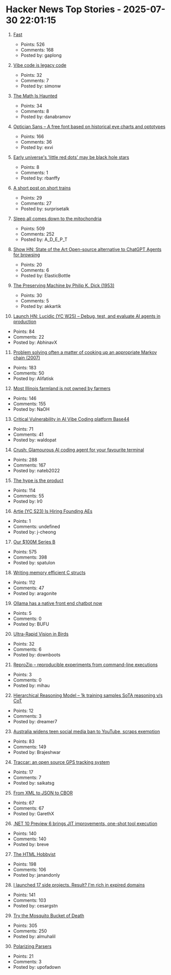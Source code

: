 # Hacker News Top Stories - 2025-07-30 22:01:15

1. [Fast](https://www.catherinejue.com/fast)
   - Points: 526
   - Comments: 168
   - Posted by: gaplong

2. [Vibe code is legacy code](https://blog.val.town/vibe-code)
   - Points: 32
   - Comments: 7
   - Posted by: simonw

3. [The Math Is Haunted](https://overreacted.io/the-math-is-haunted/)
   - Points: 34
   - Comments: 8
   - Posted by: danabramov

4. [Optician Sans – A free font based on historical eye charts and optotypes](https://optician-sans.com/)
   - Points: 166
   - Comments: 36
   - Posted by: exvi

5. [Early universe's 'little red dots' may be black hole stars](https://www.science.org/content/article/early-universe-s-little-red-dots-may-be-black-hole-stars)
   - Points: 8
   - Comments: 1
   - Posted by: rbanffy

6. [A short post on short trains](https://shakeddown.substack.com/p/a-short-post-on-short-trains)
   - Points: 29
   - Comments: 27
   - Posted by: surprisetalk

7. [Sleep all comes down to the mitochondria](https://www.science.org/content/blog-post/it-all-comes-down-mitochondria)
   - Points: 509
   - Comments: 252
   - Posted by: A_D_E_P_T

8. [Show HN: State of the Art Open-source alternative to ChatGPT Agents for browsing](https://github.com/trymeka/agent)
   - Points: 20
   - Comments: 6
   - Posted by: ElasticBottle

9. [The Preserving Machine by Philip K. Dick (1953)](https://archive.org/details/Fantasy_Science_Fiction_v004n06_1953-06)
   - Points: 30
   - Comments: 5
   - Posted by: akkartik

10. [Launch HN: Lucidic (YC W25) – Debug, test, and evaluate AI agents in production](undefined)
   - Points: 84
   - Comments: 22
   - Posted by: AbhinavX

11. [Problem solving often a matter of cooking up an appropriate Markov chain (2007)](http://math.uchicago.edu/~shmuel/Network-course-readings/Markov_chain_tricks.pdf)
   - Points: 183
   - Comments: 50
   - Posted by: Alifatisk

12. [Most Illinois farmland is not owned by farmers](https://www.chicagotribune.com/2025/06/01/illinois-farming-ownership-climate-change/)
   - Points: 146
   - Comments: 155
   - Posted by: NaOH

13. [Critical Vulnerability in AI Vibe Coding platform Base44](https://www.wiz.io/blog/critical-vulnerability-base44)
   - Points: 71
   - Comments: 41
   - Posted by: waldopat

14. [Crush: Glamourous AI coding agent for your favourite terminal](https://github.com/charmbracelet/crush)
   - Points: 288
   - Comments: 167
   - Posted by: nateb2022

15. [The hype is the product](https://rys.io/en/180.html)
   - Points: 114
   - Comments: 55
   - Posted by: lr0

16. [Artie (YC S23) Is Hiring Founding AEs](https://www.ycombinator.com/companies/artie/jobs/CfSrcAH-founding-ae)
   - Points: 1
   - Comments: undefined
   - Posted by: j-cheong

17. [Our $100M Series B](https://oxide.computer/blog/our-100m-series-b)
   - Points: 575
   - Comments: 398
   - Posted by: spatulon

18. [Writing memory efficient C structs](https://tomscheers.github.io/2025/07/29/writing-memory-efficient-structs-post.html)
   - Points: 112
   - Comments: 47
   - Posted by: aragonite

19. [Ollama has a native front end chatbot now](https://ollama.com/blog/new-app)
   - Points: 5
   - Comments: 0
   - Posted by: BUFU

20. [Ultra-Rapid Vision in Birds](https://journals.plos.org/plosone/article?id=10.1371/journal.pone.0151099)
   - Points: 32
   - Comments: 6
   - Posted by: downboots

21. [ReproZip – reproducible experiments from command-line executions](https://github.com/VIDA-NYU/reprozip)
   - Points: 3
   - Comments: 0
   - Posted by: mihau

22. [Hierarchical Reasoning Model – 1k training samples SoTA reasoning v/s CoT](https://github.com/sapientinc/HRM)
   - Points: 12
   - Comments: 3
   - Posted by: dreamer7

23. [Australia widens teen social media ban to YouTube, scraps exemption](https://www.reuters.com/legal/litigation/australia-widens-teen-social-media-ban-youtube-scraps-exemption-2025-07-29/)
   - Points: 83
   - Comments: 149
   - Posted by: Brajeshwar

24. [Traccar: an open source GPS tracking system](https://github.com/traccar/traccar)
   - Points: 17
   - Comments: 7
   - Posted by: saikatsg

25. [From XML to JSON to CBOR](https://cborbook.com/introduction/from_xml_to_json_to_cbor.html)
   - Points: 67
   - Comments: 67
   - Posted by: GarethX

26. [.NET 10 Preview 6 brings JIT improvements, one-shot tool execution](https://www.infoworld.com/article/4023654/net-10-preview-6-brings-jit-improvements-one-shot-tool-execution.html)
   - Points: 140
   - Comments: 140
   - Posted by: breve

27. [The HTML Hobbyist](https://www.htmlhobbyist.com/)
   - Points: 198
   - Comments: 106
   - Posted by: janandonly

28. [I launched 17 side projects. Result? I'm rich in expired domains](undefined)
   - Points: 141
   - Comments: 103
   - Posted by: cesargstn

29. [Try the Mosquito Bucket of Death](https://www.energyvanguard.com/blog/try-the-mosquito-bucket-of-death/)
   - Points: 305
   - Comments: 250
   - Posted by: almuhalil

30. [Polarizing Parsers](https://flak.tedunangst.com/post/polarizing-parsers)
   - Points: 21
   - Comments: 3
   - Posted by: upofadown

